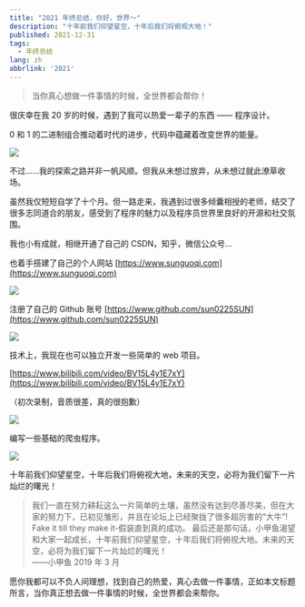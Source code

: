 ```yaml
---
title: "2021 年终总结，你好，世界～"
description: "十年前我们仰望星空，十年后我们将俯视大地！"
published: 2021-12-31
tags:
  - 年终总结
lang: zh
abbrlink: '2021'
---
```


> 当你真心想做一件事情的时候，全世界都会帮你！

很庆幸在我 20 岁的时候，遇到了我可以热爱一辈子的东西 —— 程序设计。

0 和 1 的二进制组合推动着时代的进步，代码中蕴藏着改变世界的能量。

<img src="https://assets.guoqi.dev/images/202311250201465.webp" />

不过......我的探索之路并非一帆风顺。但我从未想过放弃，从未想过就此潦草收场。

虽然我仅短短自学了十个月。但一路走来，我遇到过很多倾囊相授的老师，结交了很多志同道合的朋友，感受到了程序的魅力以及程序员世界里良好的开源和社交氛围。

我也小有成就，相继开通了自己的 CSDN，知乎，微信公众号...

也着手搭建了自己的个人网站 [https://www.sunguoqi.com](https://www.sunguoqi.com)

<img src="https://assets.guoqi.dev/images/202311250202121.webp"/>

注册了自己的 Github 账号 [https://www.github.com/sun0225SUN](https://www.github.com/sun0225SUN)

<img src="https://assets.guoqi.dev/images/202311250202091.webp" />

技术上，我现在也可以独立开发一些简单的 web 项目。

[https://www.bilibili.com/video/BV15L4y1E7xY](https://www.bilibili.com/video/BV15L4y1E7xY)

（初次录制，音质很差，真的很抱歉）

<img src="https://assets.guoqi.dev/images/202311250202778.webp" />

编写一些基础的爬虫程序。

<img src="https://assets.guoqi.dev/images/202311250203334.webp" />

十年前我们仰望星空，十年后我们将俯视大地，未来的天空，必将为我们留下一片灿烂的曙光！

> 我们一直在努力耕耘这么一片简单的土壤，虽然没有达到尽善尽美，但在大家的努力下，已初见雏形，并且在论坛上已经聚拢了很多超厉害的“大牛”!
> Fake it till they make it-假装直到真的成功。
> 最后还是那句话，小甲鱼渴望和大家一起成长，十年前我们仰望星空，十年后我们将俯视大地。未来的天空，必将为我们留下一片灿烂的曙光！<br> ——小甲鱼 2019 年 3 月

愿你我都可以不负人间理想，找到自己的热爱，真心去做一件事情，正如本文标题所言，当你真正想去做一件事情的时候，全世界都会来帮你。
